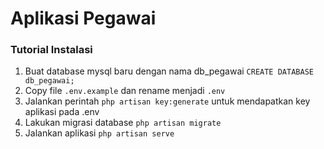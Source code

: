 # Aplikasi Pegawai

### Tutorial Instalasi
1. Buat database mysql baru dengan nama db_pegawai ` CREATE DATABASE db_pegawai; `
2. Copy file ` .env.example ` dan rename menjadi ` .env `
3. Jalankan perintah ` php artisan key:generate ` untuk mendapatkan key aplikasi pada .env
4. Lakukan migrasi database ` php artisan migrate `
5. Jalankan aplikasi ` php artisan serve `
 
